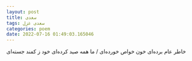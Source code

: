 ```yaml
---
layout: post
title: سعدی
tags: سعدی غزل
categories: poem
date: 2022-07-16 01:49:03.165046
---
```


خاطر عام برده‌ای خون خواص خورده‌ای / ما همه صید کرده‌ای خود ز کمند جسته‌ای